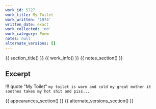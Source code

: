 ```yaml
---
work_id: 5727
work_title: My Toilet
work_written: '1974'
written_date: exact
work_collected: 'no'
work_category: Poem
notes: null
alternate_versions: []
---
```


{{ section_title() }}
{{ work_info() }}
{{ notes_section() }}
## Excerpt
!!! quote "My Toilet"
    ```
    my toilet is warm and cold
    my great mother
    it soothes
    takes my hot shit and piss...
    ```

{{ appearances_section() }}
{{ alternate_versions_section() }}